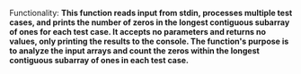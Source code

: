 Functionality: **This function reads input from stdin, processes multiple test cases, and prints the number of zeros in the longest contiguous subarray of ones for each test case. It accepts no parameters and returns no values, only printing the results to the console. The function's purpose is to analyze the input arrays and count the zeros within the longest contiguous subarray of ones in each test case.**